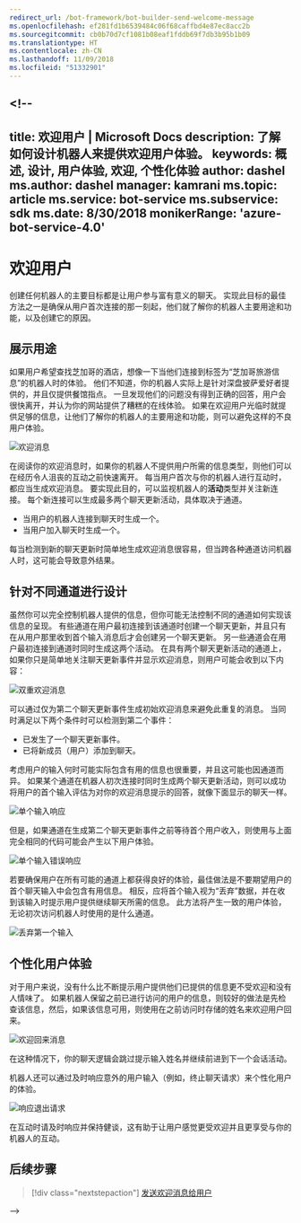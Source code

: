 ```yaml
---
redirect_url: /bot-framework/bot-builder-send-welcome-message
ms.openlocfilehash: ef281fd1b6539484c06f68caffbd4e87ec8acc2b
ms.sourcegitcommit: cb0b70d7cf1081b08eaf1fddb69f7db3b95b1b09
ms.translationtype: HT
ms.contentlocale: zh-CN
ms.lasthandoff: 11/09/2018
ms.locfileid: "51332901"
---
```

<a name="--"></a><!--
---
title: 欢迎用户 | Microsoft Docs description: 了解如何设计机器人来提供欢迎用户体验。
keywords: 概述, 设计, 用户体验, 欢迎, 个性化体验 author: dashel ms.author: dashel manager: kamrani ms.topic: article ms.service: bot-service ms.subservice: sdk ms.date: 8/30/2018 monikerRange: 'azure-bot-service-4.0'
---

# <a name="welcoming-the-user"></a>欢迎用户

创建任何机器人的主要目标都是让用户参与富有意义的聊天。 实现此目标的最佳方法之一是确保从用户首次连接的那一刻起，他们就了解你的机器人主要用途和功能，以及创建它的原因。

## <a name="show-your-purpose"></a>展示用途

如果用户希望查找芝加哥的酒店，想像一下当他们连接到标签为“芝加哥旅游信息”的机器人时的体验。 他们不知道，你的机器人实际上是针对深盘披萨爱好者提供的，并且仅提供餐馆指点。 一旦发现他们的问题没有得到正确的回答，用户会很快离开，并认为你的网站提供了糟糕的在线体验。 如果在欢迎用户光临时就提供足够的信息，让他们了解你的机器人的主要用途和功能，则可以避免这样的不良用户体验。 

![欢迎消息](./media/welcome_message.png)

在阅读你的欢迎消息时，如果你的机器人不提供用户所需的信息类型，则他们可以在经历令人沮丧的互动之前快速离开。
每当用户首次与你的机器人进行互动时，都应当生成欢迎消息。 要实现此目的，可以监视机器人的**活动**类型并关注新连接。 每个新连接可以生成最多两个聊天更新活动，具体取决于通道。

- 当用户的机器人连接到聊天时生成一个。
- 当用户加入聊天时生成一个。

每当检测到新的聊天更新时简单地生成欢迎消息很容易，但当跨各种通道访问机器人时，这可能会导致意外结果。

## <a name="design-for-different-channels"></a>针对不同通道进行设计

虽然你可以完全控制机器人提供的信息，但你可能无法控制不同的通道如何实现该信息的呈现。 有些通道在用户最初连接到该通道时创建一个聊天更新，并且只有在从用户那里收到首个输入消息后才会创建另一个聊天更新。 另一些通道会在用户最初连接到通道时同时生成这两个活动。 在具有两个聊天更新活动的通道上，如果你只是简单地关注聊天更新事件并显示欢迎消息，则用户可能会收到以下内容：

![双重欢迎消息](./media/double_welcome_message.png)

可以通过仅为第二个聊天更新事件生成初始欢迎消息来避免此重复的消息。 当同时满足以下两个条件时可以检测到第二个事件：
- 已发生了一个聊天更新事件。
- 已将新成员（用户）添加到聊天。

考虑用户的输入何时可能实际包含有用的信息也很重要，并且这可能也因通道而异。 如果某个通道在机器人初次连接时同时生成两个聊天更新活动，则可以成功将用户的首个输入评估为对你的欢迎消息提示的回答，就像下面显示的聊天一样。

![单个输入响应](./media/single_input_response.png)

但是，如果通道在生成第二个聊天更新事件之前等待首个用户收入，则使用与上面完全相同的代码可能会产生以下用户体验。

![单个输入错误响应](./media/single_input_wrong_response.png)

若要确保用户在所有可能的通道上都获得良好的体验，最佳做法是不要期望用户的首个聊天输入中会包含有用信息。 相反，应将首个输入视为“丢弃”数据，并在收到该输入时提示用户提供继续聊天所需的信息。 此方法将产生一致的用户体验，无论初次访问机器人时使用的是什么通道。

![丢弃第一个输入](./media/no_first_input_response.png)

## <a name="personalize-the-user-experience"></a>个性化用户体验

对于用户来说，没有什么比不断提示用户提供他们已提供的信息更不受欢迎和没有人情味了。 如果机器人保留之前已进行访问的用户的信息，则较好的做法是先检查该信息，然后，如果该信息可用，则使用在之前访问时存储的姓名来欢迎用户回来。 

![欢迎回来消息](./media/welcome_back.png)

在这种情况下，你的聊天逻辑会跳过提示输入姓名并继续前进到下一个会话活动。

机器人还可以通过及时响应意外的用户输入（例如，终止聊天请求）来个性化用户的体验。

![响应退出请求](./media/respond_to_exit.png)

在互动时请及时响应并保持健谈，这有助于让用户感觉更受欢迎并且更享受与你的机器人的互动。

## <a name="next-steps"></a>后续步骤
> [!div class="nextstepaction"]
> [发送欢迎消息给用户](bot-builder-send-welcome-message.md)

-->
